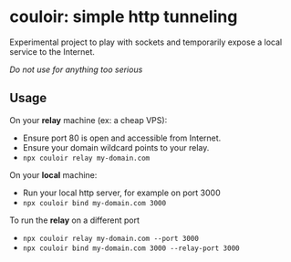 # couloir: simple http tunneling

Experimental project to play with sockets and temporarily expose a local service to the Internet. 

*Do not use for anything too serious*

## Usage

On your **relay** machine (ex: a cheap VPS):
- Ensure port 80 is open and accessible from Internet.
- Ensure your domain wildcard points to your relay.
- `npx couloir relay my-domain.com`

On your **local** machine:
- Run your local http server, for example on port 3000
- `npx couloir bind my-domain.com 3000`

To run the **relay** on a different port
- `npx couloir relay my-domain.com --port 3000`
- `npx couloir bind my-domain.com 3000 --relay-port 3000`

